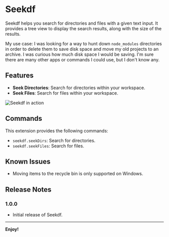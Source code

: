 # Seekdf
Seekdf helps you search for directories and files with a given text input. It provides a tree view to display the search results, along with the size of the results.

My use case: I was looking for a way to hunt down `node_modules` directories in order to delete them to save disk space and move my old projects to an archive. I was curious how much disk space I would be saving. I'm sure there are many other apps or commands I could use, but I don't know any.

## Features
- **Seek Directories**: Search for directories within your workspace.
- **Seek Files**: Search for files within your workspace.

![Seekdf in action](images/seekdf.png)

## Commands
This extension provides the following commands:
- `seekdf.seekDirs`: Search for directories.
- `seekdf.seekFiles`: Search for files.

## Known Issues
- Moving items to the recycle bin is only supported on Windows.

## Release Notes

### 1.0.0
- Initial release of Seekdf.

---

**Enjoy!**
